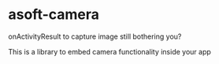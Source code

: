 # asoft-camera

onActivityResult to capture image still bothering you?

This is a library to embed camera functionality inside your app
